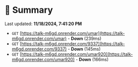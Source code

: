 # 📖 Summary
Last updated: **11/18/2024, 7:41:20 PM**

- `GET` [https://talk-m6gd.onrender.com/umar](https://talk-m6gd.onrender.com/umar) - **Down** (239ms)
- `GET` [https://talk-m6gd.onrender.com/9337](https://talk-m6gd.onrender.com/9337) - **Down** (145ms)
- `GET` [https://talk-m6gd.onrender.com/umar920](https://talk-m6gd.onrender.com/umar920) - **Down** (166ms)

